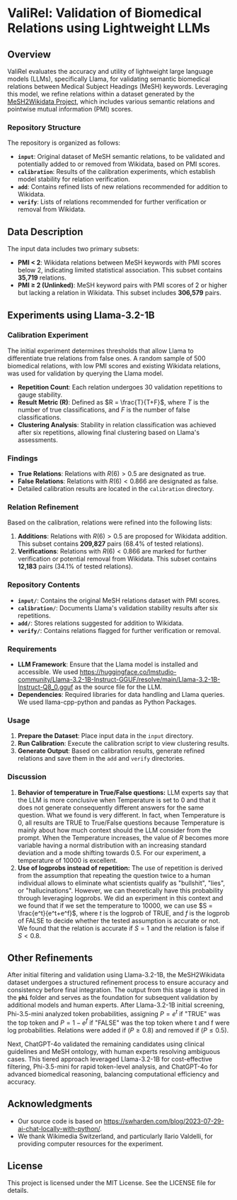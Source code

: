 # ValiRel: Validation of Biomedical Relations using Lightweight LLMs

## Overview
ValiRel evaluates the accuracy and utility of lightweight large language models (LLMs), specifically Llama, for validating semantic biomedical relations between Medical Subject Headings (MeSH) keywords. Leveraging this model, we refine relations within a dataset generated by the [MeSH2Wikidata Project](https://figshare.com/articles/dataset/MeSH2Wikidata_A_set_of_tools_for_the_interaction_between_MeSH_keywords_OBO_Foundry_and_Wikidata_for_enriching_biomedical_knowledge/24438184), which includes various semantic relations and pointwise mutual information (PMI) scores.

### Repository Structure
The repository is organized as follows:
- **`input`**: Original dataset of MeSH semantic relations, to be validated and potentially added to or removed from Wikidata, based on PMI scores.
- **`calibration`**: Results of the calibration experiments, which establish model stability for relation verification.
- **`add`**: Contains refined lists of new relations recommended for addition to Wikidata.
- **`verify`**: Lists of relations recommended for further verification or removal from Wikidata.

## Data Description
The input data includes two primary subsets:
  - **PMI < 2**: Wikidata relations between MeSH keywords with PMI scores below 2, indicating limited statistical association. This subset contains **35,719** relations.
  - **PMI ≥ 2 (Unlinked)**: MeSH keyword pairs with PMI scores of 2 or higher but lacking a relation in Wikidata. This subset includes **306,579** pairs.

## Experiments using Llama-3.2-1B

### Calibration Experiment
The initial experiment determines thresholds that allow Llama to differentiate true relations from false ones. A random sample of 500 biomedical relations, with low PMI scores and existing Wikidata relations, was used for validation by querying the Llama model.

- **Repetition Count**: Each relation undergoes 30 validation repetitions to gauge stability.
- **Result Metric (R)**: Defined as $R = \frac{T}{T+F}$, where $T$ is the number of true classifications, and $F$ is the number of false classifications.
- **Clustering Analysis**: Stability in relation classification was achieved after six repetitions, allowing final clustering based on Llama's assessments.

### Findings
- **True Relations**: Relations with $R(6) > 0.5$ are designated as true.
- **False Relations**: Relations with $R(6) < 0.866$ are designated as false.
- Detailed calibration results are located in the `calibration` directory.

### Relation Refinement
Based on the calibration, relations were refined into the following lists:
1. **Additions**: Relations with $R(6) > 0.5$ are proposed for Wikidata addition. This subset contains **209,827** pairs (68.4% of tested relations).
2. **Verifications**: Relations with $R(6) < 0.866$ are marked for further verification or potential removal from Wikidata. This subset contains **12,183** pairs (34.1% of tested relations).

### Repository Contents

- **`input/`**: Contains the original MeSH relations dataset with PMI scores.
- **`calibration/`**: Documents Llama's validation stability results after six repetitions.
- **`add/`**: Stores relations suggested for addition to Wikidata.
- **`verify/`**: Contains relations flagged for further verification or removal.

### Requirements

- **LLM Framework**: Ensure that the Llama model is installed and accessible. We used https://huggingface.co/lmstudio-community/Llama-3.2-1B-Instruct-GGUF/resolve/main/Llama-3.2-1B-Instruct-Q8_0.gguf as the source file for the LLM.
- **Dependencies**: Required libraries for data handling and Llama queries. We used llama-cpp-python and pandas as Python Packages.

### Usage

1. **Prepare the Dataset**: Place input data in the `input` directory.
2. **Run Calibration**: Execute the calibration script to view clustering results.
3. **Generate Output**: Based on calibration results, generate refined relations and save them in the `add` and `verify` directories.

### Discussion
1. **Behavior of temperature in True/False questions:** LLM experts say that the LLM is more conclusive when Temperature is set to 0 and that it does not generate consequently different answers for the same question. What we found is very different. In fact, when Temperature is 0, all results are TRUE to True/False questions because Temperature is mainly about how much context should the LLM consider from the prompt. When the Temperature increases, the value of $R$ becomes more variable having a normal distribution with an increasing standard deviation and a mode shifting towards 0.5. For our experiment, a temperature of 10000 is excellent.
2. **Use of logprobs instead of repetition:** The use of repetition is derived from the assumption that repeating the question twice to a human individual allows to eliminate what scientists qualify as "bullshit", "lies", or "hallucinations". However, we can theoretically have this probability through leveraging logprobs. We did an experiment in this context and we found that if we set the temperature to 10000, we can use $S = \frac{e^t}{e^t+e^f}$, where $t$ is the logprob of TRUE, and $f$ is the logprob of FALSE to decide whether the tested assumption is accurate or not. We found that the relation is accurate if $S = 1$ and the relation is false if $S < 0.8$.

## Other Refinements
After initial filtering and validation using Llama-3.2-1B, the MeSH2Wikidata dataset undergoes a structured refinement process to ensure accuracy and consistency before final integration. The output from this stage is stored in the **`phi`** folder and serves as the foundation for subsequent validation by additional models and human experts. After Llama-3.2-1B initial screening, Phi-3.5-mini analyzed token probabilities, assigning $P = e^t$ if "TRUE" was the top token and $P = 1 - e^f$ if "FALSE" was the top token where t and f were log probabilities. Relations were added if ($P \geq 0.8$) and removed if ($P \leq 0.5$).  

Next, ChatGPT-4o validated the remaining candidates using clinical guidelines and MeSH ontology, with human experts resolving ambiguous cases. This tiered approach leveraged Llama-3.2-1B for cost-effective filtering, Phi-3.5-mini for rapid token-level analysis, and ChatGPT-4o for advanced biomedical reasoning, balancing computational efficiency and accuracy.


## Acknowledgments
- Our source code is based on https://swharden.com/blog/2023-07-29-ai-chat-locally-with-python/.
- We thank Wikimedia Switzerland, and particularly Ilario Valdelli, for providing computer resources for the experiment.

## License

This project is licensed under the MIT License. See the LICENSE file for details.
